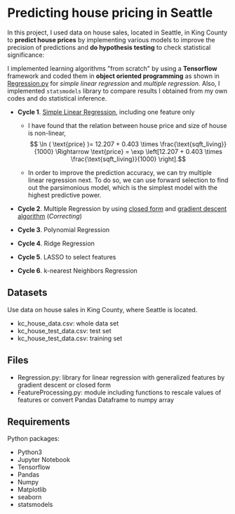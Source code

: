 # Predicting house pricing in Seattle

In this project, I used data on house sales, located in Seattle, in King County to **predict house prices** by implementing various models to improve the precision of predictions and **do hypothesis testing** to check statistical significance:

I implemented learning algorithms "from scratch" by using a **Tensorflow** framework and coded them in **object oriented programming** as shown in [Regression.py](https://github.com/hsuanhao/Projects/blob/master/Predicting%20house%20pricing%20in%20Seattle/Regression.py) for *simple linear regression* and *multiple regression*. Also, I implemented `statsmodels` library to compare results I obtained from my own codes and do statistical inference.

- **Cycle 1**. [Simple Linear Regression](https://github.com/hsuanhao/Projects/blob/master/Predicting%20house%20pricing%20in%20Seattle/Simple_Linear_Regression.ipynb), including one feature only
   - I have found that the relation between house price and size of house is non-linear,
  $$ \ln ( \text{price} )= 12.207 + 0.403 \times \frac{\text{sqft_living}}{1000} \Rightarrow \text{price} = \exp \left[12.207 + 0.403 \times \frac{\text{sqft_living}}{1000} \right].$$

   - In order to improve the prediction accuracy, we can try multiple linear regression next. To do so, we can use forward selection to find out the parsimonious model, which is the simplest model with the highest predictive power.
   
- **Cycle 2**. Multiple Regression by using [closed form](https://github.com/hsuanhao/Projects/blob/master/Predicting%20house%20pricing%20in%20Seattle/Multiple_Regression_Closed_Form.ipynb) and [gradient descent algorithm](https://github.com/hsuanhao/Projects/blob/master/Predicting%20house%20pricing%20in%20Seattle/Simple_or_Multiple_Regression_GradientDescent.ipynb) (*Correcting*)
- **Cycle 3**. Polynomial Regression
- **Cycle 4**. Ridge Regression
- **Cycle 5**. LASSO to select features
- **Cycle 6**. k-nearest Neighbors Regression

## Datasets
Use data on house sales in King County, where Seattle is located.
- kc_house_data.csv: whole data set
- kc_house_test_data.csv: test set
- kc_house_test_data.csv: training set

## Files
- Regression.py: library for linear regression with generalized features by gradient descent or closed form
- FeatureProcessing.py: module including functions to rescale values of features or convert Pandas Dataframe to numpy array

## Requirements

Python packages:
- Python3
- Jupyter Notebook
- Tensorflow
- Pandas
- Numpy
- Matplotlib
- seaborn
- statsmodels
